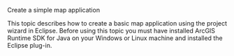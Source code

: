 Create a simple map application

This topic describes how to create a basic map application using the project wizard in Eclipse. Before using this topic you must have installed ArcGIS Runtime SDK for Java on your Windows or Linux machine and installed the Eclipse plug-in.
